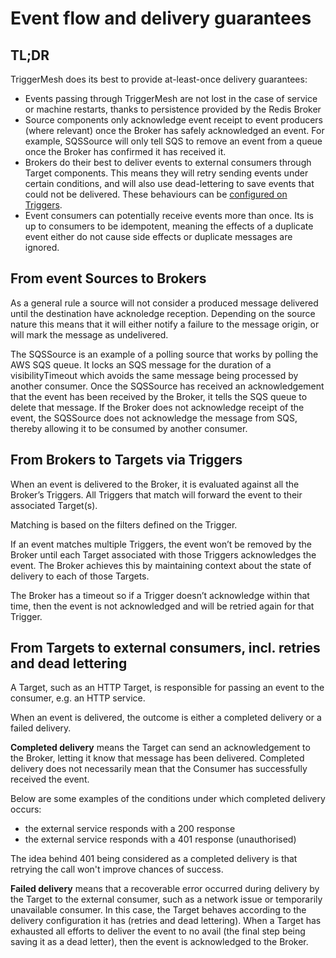 # Event flow and delivery guarantees

## TL;DR

TriggerMesh does its best to provide at-least-once delivery guarantees:

* Events passing through TriggerMesh are not lost in the case of service or machine restarts, thanks to persistence provided by the Redis Broker
* Source components only acknowledge event receipt to event producers (where relevant) once the Broker has safely acknowledged an event. For example, SQSSource will only tell SQS to remove an event from a queue once the Broker has confirmed it has received it.
* Brokers do their best to deliver events to external consumers through Target components. This means they will retry sending events under certain conditions, and will also use dead-lettering to save events that could not be delivered. These behaviours can be [configured on Triggers](../brokers/eventdelivery.md).
* Event consumers can potentially receive events more than once. Its is up to consumers to be idempotent, meaning the effects of a duplicate event either do not cause side effects or duplicate messages are ignored.

## From event Sources to Brokers

As a general rule a source will not consider a produced message delivered until the destination have acknoledge reception. Depending on the source nature this means that it will either notify a failure to the message origin, or will mark the message as undelivered.

The SQSSource is an example of a polling source that works by polling the AWS SQS queue. It locks an SQS message for the duration of a visibilityTimeout which avoids the same message being processed by another consumer. Once the SQSSource has received an acknowledgement that the event has been received by the Broker, it tells the SQS queue to delete that message. If the Broker does not acknowledge receipt of the event, the SQSSource does not acknowledge the message from SQS, thereby allowing it to be consumed by another consumer.

## From Brokers to Targets via Triggers

When an event is delivered to the Broker, it is evaluated against all the Broker’s Triggers. All Triggers that match will forward the event to their associated Target(s).

Matching is based on the filters defined on the Trigger.

If an event matches multiple Triggers, the event won’t be removed by the Broker until each Target associated with those Triggers acknowledges the event. The Broker achieves this by maintaining context about the state of delivery to each of those Targets.

The Broker has a timeout so if a Trigger doesn’t acknowledge within that time, then the event is not acknowledged and will be retried again for that Trigger.

## From Targets to external consumers, incl. retries and dead lettering

A Target, such as an HTTP Target, is responsible for passing an event to the consumer, e.g. an HTTP service.

When an event is delivered, the outcome is either a completed delivery or a failed delivery.

**Completed delivery** means the Target can send an acknowledgement to the Broker, letting it know that message has been delivered. Completed delivery does not necessarily mean that the Consumer has successfully received the event.

Below are some examples of the conditions under which completed delivery occurs:

* the external service responds with a 200 response
* the external service responds with a 401 response (unauthorised)

The idea behind 401 being considered as a completed delivery is that retrying the call won't improve chances of success.

**Failed delivery** means that a recoverable error occurred during delivery by the Target to the external consumer, such as a network issue or temporarily unavailable consumer. In this case, the Target behaves according to the delivery configuration it has (retries and dead lettering). When a Target has exhausted all efforts to deliver the event to no avail (the final step being saving it as a dead letter), then the event is acknowledged to the Broker.
